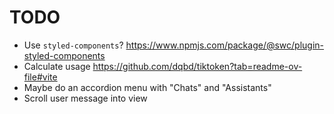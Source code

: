 # TODO

- Use `styled-components`? https://www.npmjs.com/package/@swc/plugin-styled-components
- Calculate usage https://github.com/dqbd/tiktoken?tab=readme-ov-file#vite
- Maybe do an accordion menu with "Chats" and "Assistants"
- Scroll user message into view

